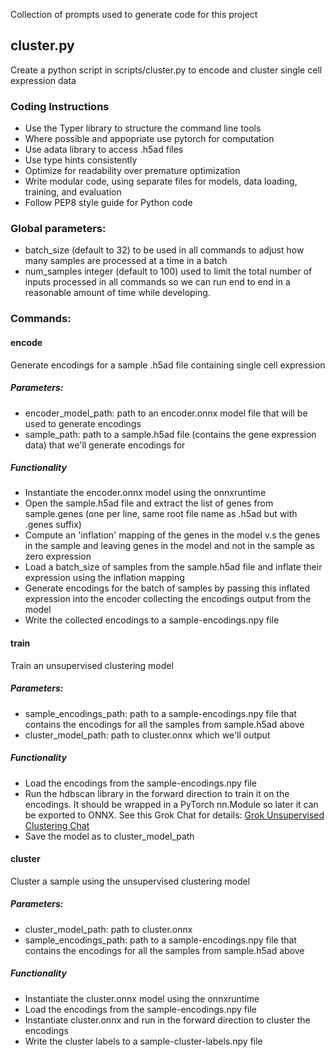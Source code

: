 Collection of prompts used to generate code for this project

## cluster.py

Create a python script in scripts/cluster.py to encode and cluster single cell expression data

### Coding Instructions

- Use the Typer library to structure the command line tools
- Where possible and appopriate use pytorch for computation
- Use adata library to access .h5ad files
- Use type hints consistently
- Optimize for readability over premature optimization
- Write modular code, using separate files for models, data loading, training, and evaluation
- Follow PEP8 style guide for Python code

### Global parameters:

- batch_size (default to 32) to be used in all commands to adjust how many samples are processed at a time in a batch
- num_samples integer (default to 100) used to limit the total number of inputs processed in all commands so we can run end to end in a reasonable amount of time while developing.

### Commands:

#### encode

Generate encodings for a sample .h5ad file containing single cell expression

##### Parameters:

- encoder_model_path: path to an encoder.onnx model file that will be used to generate encodings
- sample_path: path to a sample.h5ad file (contains the gene expression data) that we'll generate encodings for

##### Functionality

- Instantiate the encoder.onnx model using the onnxruntime
- Open the sample.h5ad file and extract the list of genes from sample.genes (one per line, same root file name as .h5ad but with .genes suffix)
- Compute an 'inflation' mapping of the genes in the model v.s the genes in the sample and leaving genes in the model and not in the sample as zero expression
- Load a batch_size of samples from the sample.h5ad file and inflate their expression using the inflation mapping
- Generate encodings for the batch of samples by passing this inflated expression into the encoder collecting the encodings output from the model
- Write the collected encodings to a sample-encodings.npy file

#### train

Train an unsupervised clustering model

##### Parameters:

- sample_encodings_path: path to a sample-encodings.npy file that contains the encodings for all the samples from sample.h5ad above
- cluster_model_path: path to cluster.onnx which we'll output

##### Functionality

- Load the encodings from the sample-encodings.npy file
- Run the hdbscan library in the forward direction to train it on the encodings. It should be wrapped in a PyTorch nn.Module so later it can be exported to ONNX. See this Grok Chat for details: [Grok Unsupervised Clustering Chat](https://grok.com/chat/20bfaf6e-953d-4f1d-ac0a-ae25e68a8a2d)
- Save the model as to cluster_model_path

#### cluster

Cluster a sample using the unsupervised clustering model

##### Parameters:

- cluster_model_path: path to cluster.onnx
- sample_encodings_path: path to a sample-encodings.npy file that contains the encodings for all the samples from sample.h5ad above

##### Functionality

- Instantiate the cluster.onnx model using the onnxruntime
- Load the encodings from the sample-encodings.npy file
- Instantiate cluster.onnx and run in the forward direction to cluster the encodings
- Write the cluster labels to a sample-cluster-labels.npy file
